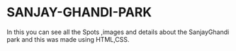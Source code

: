 # SANJAY-GHANDI-PARK
In this you can see all the Spots ,images and details about the SanjayGhandi park and this was made using HTML,CSS.

